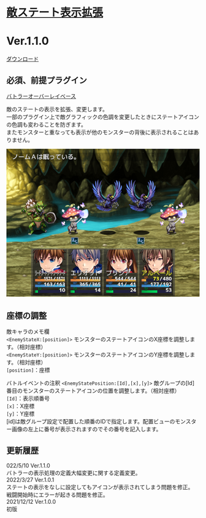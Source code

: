 # [敵ステート表示拡張](https://raw.githubusercontent.com/nuun888/MZ/master/NUUN_EnemyStateIconEX.js)
# Ver.1.1.0
 [ダウンロード](https://raw.githubusercontent.com/nuun888/MZ/master/NUUN_EnemyStateIconEX.js)  
 
 ## 必須、前提プラグイン
[バトラーオーバーレイベース](https://github.com/nuun888/MZ/blob/master/README/BattlerOverlayBase.md)  


敵のステートの表示を拡張、変更します。  
一部のプラグイン上で敵グラフィックの色調を変更したときにステートアイコンの色調も変わることを防ぎます。  
またモンスターと重なっても表示が他のモンスターの背後に表示されることはありません。  

![画像](img/NUUN_EnemyStateIconEX1.png)  

## 座標の調整
敵キャラのメモ欄  
`<EnemyStateX:[position]>` モンスターのステートアイコンのX座標を調整します。（相対座標）  
`<EnemyStateY:[position]>` モンスターのステートアイコンのY座標を調整します。（相対座標）  
`[position]`：座標  

バトルイベントの注釈
`<EnemyStatePosition:[Id],[x],[y]>` 敵グループの[Id]番目のモンスターのステートアイコンの位置を調整します。（相対座標）  
`[Id]`：表示順番号  
`[x]`：X座標  
`[y]`：Y座標  
[id]は敵グループ設定で配置した順番のIDで指定します。配置ビューのモンスター画像の左上に番号が表示されますのでその番号を記入します。  

## 更新履歴
022/5/10 Ver.1.1.0  
バトラーの表示処理の定義大幅変更に関する定義変更。  
2022/3/27 Ver.1.0.1  
ステートの表示をなしに設定してもアイコンが表示されてしまう問題を修正。  
戦闘開始時にエラーが起きる問題を修正。  
2021/12/12 Ver.1.0.0  
初版
